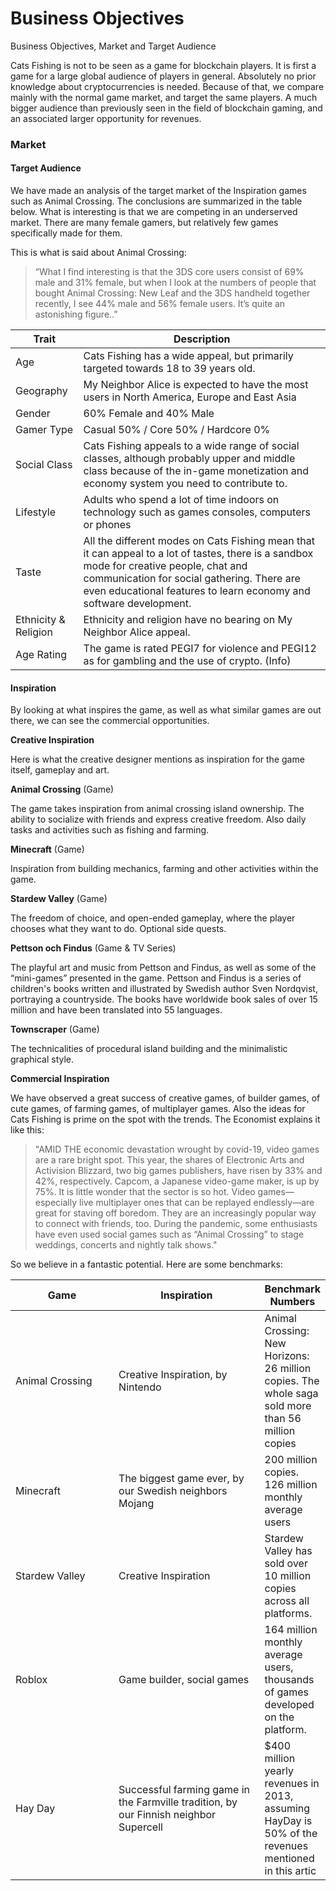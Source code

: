 # Business Objectives

Business Objectives, Market and Target Audience

Cats Fishing is not to be seen as a game for blockchain players. It is first a game for a large global audience of players in general. Absolutely no prior knowledge about cryptocurrencies is needed. Because of that, we compare mainly with the normal game market, and target the same players. A much bigger audience than previously seen in the field of blockchain gaming, and an associated larger opportunity for revenues.

### Market <a href="#market" id="market"></a>

#### Target Audience <a href="#target-audience" id="target-audience"></a>

We have made an analysis of the target market of the Inspiration games such as Animal Crossing. The conclusions are summarized in the table below. What is interesting is that we are competing in an underserved market. There are many female gamers, but relatively few games specifically made for them.

This is what is said about Animal Crossing:

> “What I find interesting is that the 3DS core users consist of 69% male and 31% female, but when I look at the numbers of people that bought Animal Crossing: New Leaf and the 3DS handheld together recently, I see 44% male and 56% female users. It’s quite an astonishing figure..”

| Trait                | Description                                                                                                                                                                                                                                                  |
| -------------------- | ------------------------------------------------------------------------------------------------------------------------------------------------------------------------------------------------------------------------------------------------------------ |
| Age                  | Cats Fishing has a wide appeal, but primarily targeted towards 18 to 39 years old.                                                                                                                                                                           |
| Geography            | My Neighbor Alice is expected to have the most users in North America, Europe and East Asia                                                                                                                                                                  |
| Gender               | 60% Female and 40% Male                                                                                                                                                                                                                                      |
| Gamer Type           | Casual 50% / Core 50% / Hardcore 0%                                                                                                                                                                                                                          |
| Social Class         | Cats Fishing appeals to a wide range of social classes, although probably upper and middle class because of the in-game monetization and economy system you need to contribute to.                                                                           |
| Lifestyle            | Adults who spend a lot of time indoors on technology such as games consoles, computers or phones                                                                                                                                                             |
| Taste                | All the different modes on Cats Fishing mean that it can appeal to a lot of tastes, there is a sandbox mode for creative people, chat and communication for social gathering. There are even educational features to learn economy and software development. |
| Ethnicity & Religion | Ethnicity and religion have no bearing on My Neighbor Alice appeal.                                                                                                                                                                                          |
| Age Rating           | The game is rated PEGI7 for violence and PEGI12 as for gambling and the use of crypto. (Info)                                                                                                                                                                |

#### Inspiration <a href="#inspiration" id="inspiration"></a>

By looking at what inspires the game, as well as what similar games are out there, we can see the commercial opportunities.

**Creative Inspiration**

Here is what the creative designer mentions as inspiration for the game itself, gameplay and art.

**Animal Crossing** (Game)

The game takes inspiration from animal crossing island ownership. The ability to socialize with friends and express creative freedom. Also daily tasks and activities such as fishing and farming.

**Minecraft** (Game)

Inspiration from building mechanics, farming and other activities within the game.

**Stardew Valley** (Game)

The freedom of choice, and open-ended gameplay, where the player chooses what they want to do. Optional side quests.

**Pettson och Findus** (Game & TV Series)

The playful art and music from Pettson and Findus, as well as some of the “mini-games” presented in the game. Pettson and Findus is a series of children's books written and illustrated by Swedish author Sven Nordqvist, portraying a countryside. The books have worldwide book sales of over 15 million and have been translated into 55 languages.

**Townscraper** (Game)

The technicalities of procedural island building and the minimalistic graphical style.

**Commercial Inspiration**

We have observed a great success of creative games, of builder games, of cute games, of farming games, of multiplayer games. Also the ideas for Cats Fishing is prime on the spot with the trends. The Economist explains it like this:

> "AMID THE economic devastation wrought by covid-19, video games are a rare bright spot. This year, the shares of Electronic Arts and Activision Blizzard, two big games publishers, have risen by 33% and 42%, respectively. Capcom, a Japanese video-game maker, is up by 75%. It is little wonder that the sector is so hot. Video games—especially live multiplayer ones that can be replayed endlessly—are great for staving off boredom. They are an increasingly popular way to connect with friends, too. During the pandemic, some enthusiasts have even used social games such as “Animal Crossing” to stage weddings, concerts and nightly talk shows."

So we believe in a fantastic potential. Here are some benchmarks:

<table><thead><tr><th width="211">Game</th><th width="325">Inspiration</th><th>Benchmark Numbers</th></tr></thead><tbody><tr><td>Animal Crossing</td><td>Creative Inspiration, by Nintendo</td><td>Animal Crossing: New Horizons: 26 million copies. The whole saga sold more than 56 million copies</td></tr><tr><td>Minecraft</td><td>The biggest game ever, by our Swedish neighbors Mojang</td><td>200 million copies. 126 million monthly average users</td></tr><tr><td>Stardew Valley</td><td>Creative Inspiration</td><td>Stardew Valley has sold over 10 million copies across all platforms.</td></tr><tr><td>Roblox</td><td>Game builder, social games</td><td>164 million monthly average users, thousands of games developed on the platform.</td></tr><tr><td>Hay Day</td><td>Successful farming game in the Farmville tradition, by our Finnish neighbor Supercell</td><td>$400 million yearly revenues in 2013, assuming HayDay is 50% of the revenues mentioned in this artic</td></tr></tbody></table>
